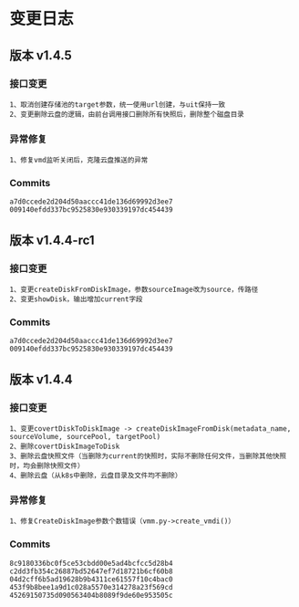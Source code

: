 # 变更日志
## 版本 v1.4.5
### 接口变更
```
1、取消创建存储池的target参数，统一使用url创建，与uit保持一致
2、变更删除云盘的逻辑，由前台调用接口删除所有快照后，删除整个磁盘目录
```
### 异常修复
```
1、修复vmd监听关闭后，克隆云盘推送的异常
```
### Commits
```
a7d0ccede2d204d50aaccc41de136d69992d3ee7
009140efdd337bc9525830e930339197dc454439
```


## 版本 v1.4.4-rc1
### 接口变更
```
1、变更createDiskFromDiskImage，参数sourceImage改为source，传路径
2、变更showDisk，输出增加current字段
```
### Commits
```
a7d0ccede2d204d50aaccc41de136d69992d3ee7
009140efdd337bc9525830e930339197dc454439
```

## 版本 v1.4.4
### 接口变更
```
1、变更covertDiskToDiskImage -> createDiskImageFromDisk(metadata_name, sourceVolume, sourcePool, targetPool)
2、删除covertDiskImageToDisk
3、删除云盘快照文件（当删除为current的快照时，实际不删除任何文件，当删除其他快照时，均会删除快照文件）
4、删除云盘（从k8s中删除，云盘目录及文件均不删除）
```
### 异常修复
```
1、修复CreateDiskImage参数个数错误（vmm.py->create_vmdi()）
```
### Commits
```
8c9180336bc0f5ce53cbdd00e5ad4bcfcc5d28b4
c2dd3fb354c26887bd52647ef7d18721b6cf60b8
04d2cff6b5ad19628b9b4311ce61557f10c4bac0
453f9b8bee1a9d1c028a5570e314278a23f569cd
45269150735d090563404b8089f9de60e953505c
```
